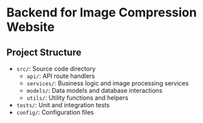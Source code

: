 # Backend for Image Compression Website

## Project Structure
- `src/`: Source code directory
  - `api/`: API route handlers
  - `services/`: Business logic and image processing services
  - `models/`: Data models and database interactions
  - `utils/`: Utility functions and helpers
- `tests/`: Unit and integration tests
- `config/`: Configuration files